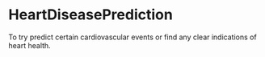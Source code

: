 # HeartDiseasePrediction
To try predict certain cardiovascular events or find any clear indications of heart health.
